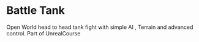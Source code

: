 # Battle Tank
Open World head to head tank fight with simple AI , Terrain and advanced control. Part of UnrealCourse
